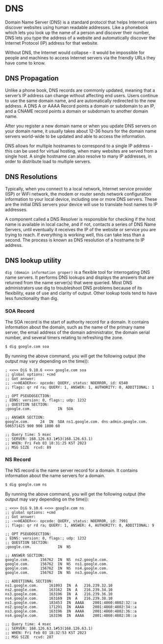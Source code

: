 # DNS

Domain Name Server (DNS) is a standard protocol that helps Internet users discover websites using human readable addresses.
Like a phonebook which lets you look up the name of a person and discover their number, DNS lets you type the address of a website and automatically discover the Internet Protocol (IP) address for that website.

Without DNS, the Internet would collapse - it would be impossible for people and machines to access Internet servers via the friendly URLs they have come to know.

## DNS Propagation

Unlike a phone book, DNS records are commonly updated, meaning that a server’s IP address can change without affecting end users.
Users continue to use the same domain name, and are automatically redirected to the new address.
A DNS A or AAAA Record points a domain or subdomain to an IP, and a CNAME record points a domain or subdomain to another domain name.

After you register a new domain name or when you update DNS servers on your domain name, it usually takes about 12-36 hours for the domain name servers world-wide to be updated and able to access the information.

DNS allows for multiple hostnames to correspond to a single IP address - this can be used for virtual hosting, when many websites are served from a single host.
A single hostname can also resolve to many IP addresses, in order to distribute load to multiple servers.

## DNS Resolutions

Typically, when you connect to a local network, Internet service provider (ISP) or WiFi network, the modem or router sends network configuration information to your local device, including one or more DNS servers.
These are the initial DNS servers your device will use to translate host names to IP addresses.

A component called a DNS Resolver is responsible for checking if the host name is available in local cache, and if not, contacts a series of DNS Name Servers, until eventually it receives the IP of the website or service you are trying to reach.
If everything is working well, this can take less than a second.
The process is known as DNS resolution of a hostname to IP address.

## DNS lookup utility

`dig (domain information groper)` is a flexible tool for interrogating DNS name servers.
It performs DNS lookups and displays the answers that are returned from the name server(s) that were queried.
Most DNS administrators use dig to troubleshoot DNS problems because of its flexibility, ease of use and clarity of output.
Other lookup tools tend to have less functionality than dig.

### SOA Record

The SOA record is the start of authority record for a domain.
It contains information about the domain, such as the name of the primary name server, the email address of the domain administrator, the domain serial number, and several timers relating to refreshing the zone.

```bash
$ dig google.com soa
```

By running the above command, you will get the following output (the output may vary depending on the time)):

```
; <<>> DiG 9.10.6 <<>> google.com soa
;; global options: +cmd
;; Got answer:
;; ->>HEADER<<- opcode: QUERY, status: NOERROR, id: 6540
;; flags: qr rd ra; QUERY: 1, ANSWER: 1, AUTHORITY: 0, ADDITIONAL: 1

;; OPT PSEUDOSECTION:
; EDNS: version: 0, flags:; udp: 1232
;; QUESTION SECTION:
;google.com.			IN	SOA

;; ANSWER SECTION:
google.com.		24	IN	SOA	ns1.google.com. dns-admin.google.com. 506571425 900 900 1800 60

;; Query time: 5 msec
;; SERVER: 168.126.63.1#53(168.126.63.1)
;; WHEN: Fri Feb 03 18:31:25 KST 2023
;; MSG SIZE  rcvd: 89
```

### NS Record

The NS record is the name server record for a domain.
It contains information about the name servers for a domain.

```bash
$ dig google.com ns
```

By running the above command, you will get the following output (the output may vary depending on the time)):

```
; <<>> DiG 9.10.6 <<>> google.com ns
;; global options: +cmd
;; Got answer:
;; ->>HEADER<<- opcode: QUERY, status: NOERROR, id: 7991
;; flags: qr rd ra; QUERY: 1, ANSWER: 4, AUTHORITY: 0, ADDITIONAL: 9

;; OPT PSEUDOSECTION:
; EDNS: version: 0, flags:; udp: 1232
;; QUESTION SECTION:
;google.com.			IN	NS

;; ANSWER SECTION:
google.com.		156762	IN	NS	ns2.google.com.
google.com.		156762	IN	NS	ns1.google.com.
google.com.		156762	IN	NS	ns4.google.com.
google.com.		156762	IN	NS	ns3.google.com.

;; ADDITIONAL SECTION:
ns1.google.com.		161093	IN	A	216.239.32.10
ns2.google.com.		163162	IN	A	216.239.34.10
ns3.google.com.		163196	IN	A	216.239.36.10
ns4.google.com.		163169	IN	A	216.239.38.10
ns1.google.com.		183453	IN	AAAA	2001:4860:4802:32::a
ns2.google.com.		171291	IN	AAAA	2001:4860:4802:34::a
ns3.google.com.		163196	IN	AAAA	2001:4860:4802:36::a
ns4.google.com.		163196	IN	AAAA	2001:4860:4802:38::a

;; Query time: 4 msec
;; SERVER: 168.126.63.1#53(168.126.63.1)
;; WHEN: Fri Feb 03 18:32:53 KST 2023
;; MSG SIZE  rcvd: 287
```
